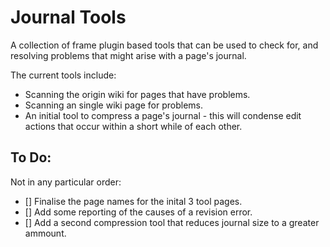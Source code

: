 # Journal Tools

A collection of frame plugin based tools that can be used to check for, and resolving problems that might arise with a page's journal.

The current tools include:
* Scanning the origin wiki for pages that have problems.
* Scanning an single wiki page for problems.
* An initial tool to compress a page's journal - this will condense edit actions that occur within a short while of each other.

## To Do:

Not in any particular order:

* [] Finalise the page names for the inital 3 tool pages.
* [] Add some reporting of the causes of a revision error.
* [] Add a second compression tool that reduces journal size to a greater ammount.
 